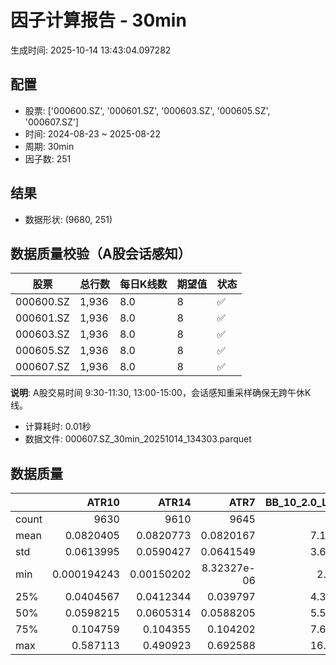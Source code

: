 # 因子计算报告 - 30min

生成时间: 2025-10-14 13:43:04.097282

## 配置

- 股票: ['000600.SZ', '000601.SZ', '000603.SZ', '000605.SZ', '000607.SZ']
- 时间: 2024-08-23 ~ 2025-08-22
- 周期: 30min
- 因子数: 251

## 结果

- 数据形状: (9680, 251)

## 数据质量校验（A股会话感知）

| 股票 | 总行数 | 每日K线数 | 期望值 | 状态 |
|------|--------|----------|--------|------|
| 000600.SZ | 1,936 | 8.0 | 8 | ✅ |
| 000601.SZ | 1,936 | 8.0 | 8 | ✅ |
| 000603.SZ | 1,936 | 8.0 | 8 | ✅ |
| 000605.SZ | 1,936 | 8.0 | 8 | ✅ |
| 000607.SZ | 1,936 | 8.0 | 8 | ✅ |

**说明**: A股交易时间 9:30-11:30, 13:00-15:00，会话感知重采样确保无跨午休K线。
- 计算耗时: 0.01秒
- 数据文件: 000607.SZ_30min_20251014_134303.parquet

## 数据质量

|       |          ATR10 |         ATR14 |           ATR7 |   BB_10_2.0_Lower |   BB_10_2.0_Middle |   BB_10_2.0_Upper |   BB_10_2.0_Width |   BB_15_2.0_Lower |   BB_15_2.0_Middle |   BB_15_2.0_Upper |   BB_15_2.0_Width |   BB_20_2.0_Lower |   BB_20_2.0_Middle |   BB_20_2.0_Upper |   BB_20_2.0_Width |    BOLB_20 |      CCI10 |      CCI14 |      CCI20 |      EMA12 |      EMA15 |      EMA20 |       EMA3 |       EMA5 |       EMA8 |    FIXLB10 |     FIXLB3 |     FIXLB5 |     FIXLB8 |     FMAX10 |     FMAX15 |     FMAX20 |      FMAX5 |    FMEAN10 |    FMEAN15 |    FMEAN20 |     FMEAN5 |     FMIN10 |     FMIN15 |     FMIN20 |      FMIN5 |     FSTD10 |     FSTD15 |     FSTD20 |      FSTD5 |    LEXLB10 |     LEXLB3 |     LEXLB5 |     LEXLB8 |       MA10 |       MA15 |       MA20 |        MA3 |        MA5 |        MA8 |          MACD |   MACD_12_26_9 |   MACD_6_13_4 |   MACD_8_17_5 |      MACD_HIST |   MACD_SIGNAL |   MEANLB10 |    MEANLB3 |    MEANLB5 |    MEANLB8 |       MSTD10 |       MSTD15 |        MSTD5 |      Momentum1 |     Momentum10 |     Momentum12 |     Momentum15 |     Momentum20 |      Momentum3 |      Momentum5 |      Momentum8 |              OBV |   OBV_SMA10 |   OBV_SMA15 |   OBV_SMA20 |   OBV_SMA5 |   Position10 |   Position12 |   Position15 |   Position20 |   Position25 |   Position30 |   Position5 |   Position8 |       RAND |     RANDNX |      RANDX |      RPROB |    RPROBCX |    RPROBNX |     RPROBX |        RSI |      RSI10 |      RSI14 |       RSI7 |       STCX |          STOCH |    STOCH_10_14 |    STOCH_14_20 |     STOCH_7_10 |        STX |   TA_ADXR_14 |   TA_ADX_14 |   TA_APO_fastperiod12_matype0_slowperiod26 |   TA_AROONOSC_14 |   TA_AROON_14_down |   TA_AROON_14_up |   TA_CCI_14 |   TA_CDL2CROWS |   TA_CDL3BLACKCROWS |   TA_CDL3INSIDE |   TA_CDL3LINESTRIKE |   TA_CDL3OUTSIDE |   TA_CDL3STARSINSOUTH |   TA_CDL3WHITESOLDIERS |   TA_CDLABANDONEDBABY |   TA_CDLADVANCEBLOCK |   TA_CDLBELTHOLD |   TA_CDLBREAKAWAY |   TA_CDLCLOSINGMARUBOZU |   TA_CDLCONCEALBABYSWALL |   TA_CDLCOUNTERATTACK |   TA_CDLDARKCLOUDCOVER |   TA_CDLDOJI |   TA_CDLDOJISTAR |   TA_CDLDRAGONFLYDOJI |   TA_CDLENGULFING |   TA_CDLEVENINGDOJISTAR |   TA_CDLEVENINGSTAR |   TA_CDLGAPSIDESIDEWHITE |   TA_CDLGRAVESTONEDOJI |   TA_CDLHAMMER |   TA_CDLHANGINGMAN |   TA_CDLHARAMI |   TA_CDLHARAMICROSS |   TA_CDLHIGHWAVE |   TA_CDLHIKKAKE |   TA_CDLHOMINGPIGEON |   TA_CDLIDENTICAL3CROWS |   TA_CDLINNECK |   TA_CDLINVERTEDHAMMER |   TA_CDLKICKING |   TA_CDLKICKINGBYLENGTH |   TA_CDLLADDERBOTTOM |   TA_CDLLONGLEGGEDDOJI |   TA_CDLLONGLINE |   TA_CDLMARUBOZU |   TA_CDLMATCHINGLOW |   TA_CDLMATHOLD |   TA_CDLMORNINGDOJISTAR |   TA_CDLMORNINGSTAR |   TA_CDLONNECK |   TA_CDLPIERCING |   TA_CDLRICKSHAWMAN |   TA_CDLRISEFALL3METHODS |   TA_CDLSEPARATINGLINES |   TA_CDLSHOOTINGSTAR |   TA_CDLSHORTLINE |   TA_CDLSPINNINGTOP |   TA_CDLSTALLEDPATTERN |   TA_CDLSTICKSANDWICH |   TA_CDLTAKURI |   TA_CDLTASUKIGAP |   TA_CDLTHRUSTING |   TA_CDLTRISTAR |   TA_CDLUNIQUE3RIVER |   TA_CDLUPSIDEGAP2CROWS |   TA_CDLXSIDEGAP3METHODS |   TA_DEMA_10 |   TA_DEMA_20 |   TA_DEMA_5 |   TA_DX_14 |   TA_EMA_10 |   TA_EMA_20 |   TA_EMA_30 |   TA_EMA_5 |   TA_EMA_60 |   TA_KAMA_10 |   TA_KAMA_20 |   TA_MFI_14 |   TA_MIDPRICE_10 |   TA_MIDPRICE_20 |   TA_MIDPRICE_5 |   TA_MOM_10 |   TA_ROCP_10 |   TA_ROCR100_10 |   TA_ROCR_10 |    TA_ROC_10 |   TA_RSI_14 |     TA_SAR |   TA_SMA_10 |   TA_SMA_20 |   TA_SMA_30 |   TA_SMA_5 |   TA_SMA_60 |   TA_STOCHF_D |   TA_STOCHF_K |   TA_STOCHRSI_fastd_period3_fastk_period5_timeperiod14_D |   TA_STOCHRSI_fastd_period3_fastk_period5_timeperiod14_K |   TA_STOCH_D |   TA_STOCH_K |   TA_T3_10 |   TA_T3_20 |    TA_T3_5 |   TA_TEMA_10 |   TA_TEMA_20 |   TA_TEMA_5 |   TA_TRIMA_10 |   TA_TRIMA_20 |   TA_TRIMA_5 |   TA_TRIX_14 |   TA_ULTOSC_timeperiod17_timeperiod214_timeperiod328 |   TA_WILLR_14 |   TA_WMA_10 |   TA_WMA_20 |   TA_WMA_5 |    TRENDLB10 |     TRENDLB3 |      TRENDLB5 |    TRENDLB8 |      Trend10 |      Trend12 |      Trend15 |      Trend20 |      Trend25 |        Trend5 |      Trend8 |     VWAP10 |     VWAP15 |     VWAP20 |     VWAP25 |     VWAP30 |   Volume_Momentum10 |   Volume_Momentum15 |   Volume_Momentum20 |   Volume_Momentum25 |   Volume_Momentum30 |   Volume_Ratio10 |   Volume_Ratio15 |   Volume_Ratio20 |   Volume_Ratio25 |   Volume_Ratio30 |   WILLR14 |   WILLR18 |   WILLR21 |    WILLR9 |
|:------|---------------:|--------------:|---------------:|------------------:|-------------------:|------------------:|------------------:|------------------:|-------------------:|------------------:|------------------:|------------------:|-------------------:|------------------:|------------------:|-----------:|-----------:|-----------:|-----------:|-----------:|-----------:|-----------:|-----------:|-----------:|-----------:|-----------:|-----------:|-----------:|-----------:|-----------:|-----------:|-----------:|-----------:|-----------:|-----------:|-----------:|-----------:|-----------:|-----------:|-----------:|-----------:|-----------:|-----------:|-----------:|-----------:|-----------:|-----------:|-----------:|-----------:|-----------:|-----------:|-----------:|-----------:|-----------:|-----------:|--------------:|---------------:|--------------:|--------------:|---------------:|--------------:|-----------:|-----------:|-----------:|-----------:|-------------:|-------------:|-------------:|---------------:|---------------:|---------------:|---------------:|---------------:|---------------:|---------------:|---------------:|-----------------:|------------:|------------:|------------:|-----------:|-------------:|-------------:|-------------:|-------------:|-------------:|-------------:|------------:|------------:|-----------:|-----------:|-----------:|-----------:|-----------:|-----------:|-----------:|-----------:|-----------:|-----------:|-----------:|-----------:|---------------:|---------------:|---------------:|---------------:|-----------:|-------------:|------------:|-------------------------------------------:|-----------------:|-------------------:|-----------------:|------------:|---------------:|--------------------:|----------------:|--------------------:|-----------------:|----------------------:|-----------------------:|----------------------:|---------------------:|-----------------:|------------------:|------------------------:|-------------------------:|----------------------:|-----------------------:|-------------:|-----------------:|----------------------:|------------------:|------------------------:|--------------------:|-------------------------:|-----------------------:|---------------:|-------------------:|---------------:|--------------------:|-----------------:|----------------:|---------------------:|------------------------:|---------------:|-----------------------:|----------------:|------------------------:|---------------------:|-----------------------:|-----------------:|-----------------:|--------------------:|----------------:|------------------------:|--------------------:|---------------:|-----------------:|--------------------:|-------------------------:|------------------------:|---------------------:|------------------:|--------------------:|-----------------------:|----------------------:|---------------:|------------------:|------------------:|----------------:|---------------------:|------------------------:|-------------------------:|-------------:|-------------:|------------:|-----------:|------------:|------------:|------------:|-----------:|------------:|-------------:|-------------:|------------:|-----------------:|-----------------:|----------------:|------------:|-------------:|----------------:|-------------:|-------------:|------------:|-----------:|------------:|------------:|------------:|-----------:|------------:|--------------:|--------------:|---------------------------------------------------------:|---------------------------------------------------------:|-------------:|-------------:|-----------:|-----------:|-----------:|-------------:|-------------:|------------:|--------------:|--------------:|-------------:|-------------:|-----------------------------------------------------:|--------------:|------------:|------------:|-----------:|-------------:|-------------:|--------------:|------------:|-------------:|-------------:|-------------:|-------------:|-------------:|--------------:|------------:|-----------:|-----------:|-----------:|-----------:|-----------:|--------------------:|--------------------:|--------------------:|--------------------:|--------------------:|-----------------:|-----------------:|-----------------:|-----------------:|-----------------:|----------:|----------:|----------:|----------:|
| count | 9630           | 9610          | 9645           |        9635       |         9635       |        9635       |        9635       |        9610       |         9610       |        9610       |        9610       |        9585       |         9585       |        9585       |        9585       | 9680       | 9590       | 9550       | 9490       | 9680       | 9680       | 9680       | 9680       | 9680       | 9680       | 9680       | 9680       | 9680       | 9680       | 9635       | 9610       | 9585       | 9660       | 9680       | 9680       | 9680       | 9680       | 9680       | 9680       | 9680       | 9680       | 9680       | 9680       | 9680       | 9680       | 9680       | 9680       | 9680       | 9680       | 9635       | 9610       | 9585       | 9670       | 9660       | 9645       | 9515          |  9515          | 9605          | 9580          | 9515           | 9515          | 9680       | 9680       | 9680       | 9680       | 9635         | 9610         | 9660         | 9630           | 9630           | 9630           | 9630           | 9630           | 9630           | 9630           | 9630           |   9680           |  9635       |  9610       |  9585       | 9660       |  9635        |  9625        |  9610        |  9585        |  9560        |  9535        | 9660        | 9645        | 9680       | 9680       | 9680       | 9680       | 9680       | 9680       | 9680       | 9610       | 9630       | 9610       | 9645       | 9680       | 9595           | 9505           | 9425           | 9560           | 9680       |   9545       |  9545       |                                 9625       |       9680       |         9680       |       9680       |  9550       |           9680 |                9680 |    9680         |        9680         |      9680        |          9665         |           9680         |          9680         |          9680        |      9680        |              9680 |            9680         |                     9680 |            9680       |            9680        |    9680      |       9680       |            9680       |         9680      |            9680         |         9680        |              9680        |             9680       |     9680       |         9680       |  9680          |         9680        |        9680      |     9680        |         9680         |            9680         |    9680        |            9680        |            9680 |                    9680 |         9680         |              9680      |       9680       |      9680        |          9680       |            9680 |             9680        |         9680        |    9680        |     9680         |           9680      |             9680         |             9680        |           9680       |        9680       |           9680      |           9680         |          9680         |      9680      |      9680         |       9680        |    9680         |         9680         |                    9680 |             9680         |   9680       |   9680       |  9680       | 9680       |  9680       |  9680       |  9680       | 9680       |  9680       |   9635       |   9585       |  9680       |       9680       |       9680       |      9680       |  9680       |   9680       |      9680       |   9680       | 9630         |  9610       | 9680       |  9635       |  9585       |  9535       | 9660       |  9385       |    9680       |    9680       |                                               9680       |                                               9680       |   9680       |   9680       | 9680       | 9680       | 9680       |   9680       |   9680       |  9680       |    9635       |    9585       |   9660       |   9680       |                                           9680       |     9615      |  9635       |  9585       | 9660       | 9635         | 9670         | 9660          | 9645        | 9635         | 9625         | 9610         | 9585         | 9560         | 9660          | 9645        | 9585       | 9585       | 9585       | 9585       | 9585       |      9630           |      9630           |      9630           |      9630           |      9630           |       9680       |       9680       |       9680       |       9680       |       9680       | 9615      | 9595      | 9580      | 9640      |
| mean  |    0.0820405   |    0.0820773  |    0.0820167   |           7.10325 |            7.11741 |           7.13158 |           7.11741 |           7.10066 |            7.11844 |           7.13622 |           7.11844 |           7.09859 |            7.1195  |           7.14041 |           7.1195  |    7.11557 |    4.48292 |    5.81727 |    7.16991 |    7.10675 |    7.10437 |    7.10044 |    7.11395 |    7.11234 |    7.10994 |    7.11557 |    7.11557 |    7.11557 |    7.11557 |    7.11741 |    7.11844 |    7.1195  |    7.11637 |    7.11557 |    7.11557 |    7.11557 |    7.11557 |    7.11557 |    7.11557 |    7.11557 |    7.11557 |    7.11557 |    7.11557 |    7.11557 |    7.11557 |    7.11557 |    7.11557 |    7.11557 |    7.11557 |    7.11741 |    7.11844 |    7.1195  |    7.11596 |    7.11637 |    7.117   |    0.0112223  |     0.0112223  |    0.00561627 |    0.00721549 |    0.000121524 |    0.0111007  |    7.11557 |    7.11557 |    7.11557 |    7.11557 |    0.0746466 |    0.0920232 |    0.0507716 |    0.00302021  |    0.00302021  |    0.00302021  |    0.00302021  |    0.00302021  |    0.00302021  |    0.00302021  |    0.00302021  |      1.30294e+06 |     7.11741 |     7.11844 |     7.1195  |    7.11637 |     0.484345 |     0.484744 |     0.485486 |     0.485677 |     0.486793 |     0.486639 |    0.47799  |    0.483394 |    7.11557 |    7.11557 |    7.11557 |    7.11557 |    7.11557 |    7.11557 |    7.11557 |   51.3185  |   51.2473  |   51.3185  |   51.1337  |    7.11557 |   48.5416      |   48.4935      |   48.4463      |   48.2978      |    7.11557 |     29.4765  |    29.4765  |                                    7.11783 |          7.11557 |            7.11557 |          7.11557 |     5.81727 |              0 |                   0 |      -0.0413223 |          -0.0103306 |        -0.506198 |            50.5799    |              0.0413223 |            -0.0103306 |            -0.392562 |        -0.320248 |                 0 |               0.0103306 |                        0 |               0       |              -0.123967 |      20.6818 |          0.18595 |               2.27273 |           -3.1281 |              -0.0826446 |           -0.206612 |                 0.144628 |                2.32438 |        2.39669 |           -1.63223 |    -0.00413223 |            0.088843 |          10.4545 |        0.909091 |            0.0826446 |              -0.0826446 |      -0.123967 |               0.754132 |               0 |                       0 |            0.0516529 |                17.6756 |         -2.10744 |        -0.495868 |             2.24174 |               0 |                0.103306 |            0.196281 |      -0.144628 |        0.0413223 |             11.7562 |               -0.0103306 |               -0.692149 |             -0.35124 |           2.61364 |             10.3099 |             -0.0516529 |             0.0413223 |         2.2624 |         0.0103306 |         -0.072314 |       0.0103306 |            0.0206612 |                       0 |                0.0309917 |      7.10834 |      7.10044 |     7.11234 |    7.11557 |     7.10834 |     7.10044 |     7.09265 |    7.11234 |     7.06957 |      7.11741 |      7.1195  |     7.11557 |          7.11557 |          7.11557 |         7.11557 |     7.11557 |      7.11557 |         7.11557 |      7.11557 |    0.302021  |    51.3185  |    7.11557 |     7.11741 |     7.1195  |     7.12185 |    7.11637 |     7.12954 |       7.11557 |       7.11557 |                                                  7.11557 |                                                  7.11557 |      7.11557 |      7.11557 |    7.11557 |    7.11557 |    7.11557 |      7.10834 |      7.10044 |     7.11234 |       7.11741 |       7.1195  |      7.11637 |      7.11557 |                                              7.11557 |      -50.9233 |     7.11741 |     7.1195  |    7.11637 |    0.0325819 |   -0.0148392 |   -0.00302538 |    0.019281 |    0.0325819 |    0.0459527 |    0.0618074 |    0.0775403 |    0.096713  |   -0.00302538 |    0.019281 |    7.07337 |    7.07337 |    7.07337 |    7.07337 |    7.07337 |         0.00302021  |         0.00302021  |         0.00302021  |         0.00302021  |         0.00302021  |          7.11557 |          7.11557 |          7.11557 |          7.11557 |          7.11557 |  -50.9233 |  -50.9582 |  -50.9395 |  -51.0307 |
| std   |    0.0613995   |    0.0590427  |    0.0641549   |           3.66792 |            3.6752  |           3.68254 |           3.6752  |           3.66495 |            3.67396 |           3.68306 |           3.67396 |           3.66217 |            3.67266 |           3.68327 |           3.67266 |    3.67767 |   89.5593  |   91.2818  |   93.0207  |    3.67148 |    3.66984 |    3.66711 |    3.67639 |    3.67529 |    3.67366 |    3.67767 |    3.67767 |    3.67767 |    3.67767 |    3.6752  |    3.67396 |    3.67266 |    3.67645 |    3.67767 |    3.67767 |    3.67767 |    3.67767 |    3.67767 |    3.67767 |    3.67767 |    3.67767 |    3.67767 |    3.67767 |    3.67767 |    3.67767 |    3.67767 |    3.67767 |    3.67767 |    3.67767 |    3.6752  |    3.67396 |    3.67266 |    3.67699 |    3.67645 |    3.67569 |    0.103083   |     0.103083   |    0.0713631  |    0.0809478  |    0.0296527   |    0.0976106  |    3.67767 |    3.67767 |    3.67767 |    3.67767 |    0.0882379 |    0.105308  |    0.0709263 |    0.0342305   |    0.0342305   |    0.0342305   |    0.0342305   |    0.0342305   |    0.0342305   |    0.0342305   |    0.0342305   |      1.46562e+06 |     3.6752  |     3.67396 |     3.67266 |    3.67645 |     0.295886 |     0.29505  |     0.295315 |     0.295112 |     0.295665 |     0.295191 |    0.298297 |    0.296132 |    3.67767 |    3.67767 |    3.67767 |    3.67767 |    3.67767 |    3.67767 |    3.67767 |   13.9659  |   16.1138  |   13.9659  |   18.7311  |    3.67767 |   27.7036      |   19.852       |   19.3321      |   19.8533      |    3.67767 |     12.8382  |    12.8382  |                                    3.67471 |          3.67767 |            3.67767 |          3.67767 |    91.2818  |              0 |                   0 |       7.46922   |           3.66484   |        12.9672   |            26.7772    |              2.03247   |             1.01639   |             6.25349  |        39.9258   |                 0 |              35.8649    |                        0 |               3.52108 |               3.51889  |      40.5045 |         11.1331  |              14.904   |           32.8356 |               2.87376   |            4.54099  |                 7.87204  |               15.0685  |       15.2954  |           12.6718  |    30.5232     |           19.8025   |          36.5667 |       34.3072   |            2.87376   |               2.87376   |       3.51889  |               8.65172  |               0 |                       0 |            2.27226   |                38.1482 |         42.0532  |        23.3066   |            14.8044  |               0 |                3.21263  |            4.42624  |       3.80045  |        2.03247   |             32.2105 |                1.01639   |                9.56413  |              5.91644 |          46.9153  |             41.8982 |              2.27226   |             2.03247   |        14.8709 |         1.76051   |          2.68829  |       2.68925   |            1.43732   |                       0 |                4.1908    |      3.67257 |      3.66711 |     3.67529 |    3.67767 |     3.67257 |     3.66711 |     3.66174 |    3.67529 |     3.64626 |      3.6752  |      3.67266 |     3.67767 |          3.67767 |          3.67767 |         3.67767 |     3.67767 |      3.67767 |         3.67767 |      3.67767 |    3.42305   |    13.9659  |    3.67767 |     3.6752  |     3.67266 |     3.67007 |    3.67645 |     3.66279 |       3.67767 |       3.67767 |                                                  3.67767 |                                                  3.67767 |      3.67767 |      3.67767 |    3.67767 |    3.67767 |    3.67767 |      3.67257 |      3.66711 |     3.67529 |       3.6752  |       3.67266 |      3.67645 |      3.67767 |                                              3.67767 |       29.5381 |     3.6752  |     3.67266 |    3.67645 |    1.19955   |    0.844782  |    1.02151    |    1.1568   |    1.19955   |    1.22907   |    1.26863   |    1.30079   |    1.3309    |    1.02151    |    1.1568   |    3.68943 |    3.68943 |    3.68943 |    3.68943 |    3.68943 |         0.0342305   |         0.0342305   |         0.0342305   |         0.0342305   |         0.0342305   |          3.67767 |          3.67767 |          3.67767 |          3.67767 |          3.67767 |   29.5381 |   29.533  |   29.5296 |   29.6342 |
| min   |    0.000194243 |    0.00150202 |    8.32327e-06 |           2.8848  |            2.888   |           2.8912  |           2.888   |           2.89819 |            2.90333 |           2.90848 |           2.90333 |           2.90674 |            2.9125  |           2.91826 |           2.9125  |    2.87    | -474.178   | -476.247   | -589.249   |    2.8928  |    2.89739 |    2.90254 |    2.87283 |    2.87724 |    2.8846  |    2.87    |    2.87    |    2.87    |    2.87    |    2.888   |    2.90333 |    2.9125  |    2.874   |    2.87    |    2.87    |    2.87    |    2.87    |    2.87    |    2.87    |    2.87    |    2.87    |    2.87    |    2.87    |    2.87    |    2.87    |    2.87    |    2.87    |    2.87    |    2.87    |    2.888   |    2.90333 |    2.9125  |    2.87333 |    2.874   |    2.8825  |   -0.70342    |    -0.70342    |   -0.511549   |   -0.548314   |   -0.305891    |   -0.657801   |    2.87    |    2.87    |    2.87    |    2.87    |    0         |    0         |    0         |   -0.190476    |   -0.190476    |   -0.190476    |   -0.190476    |   -0.190476    |   -0.190476    |   -0.190476    |   -0.190476    |     -1.86326e+06 |     2.888   |     2.90333 |     2.9125  |    2.874   |     0        |     0        |     0        |     0        |     0        |     0        |    0        |    0        |    2.87    |    2.87    |    2.87    |    2.87    |    2.87    |    2.87    |    2.87    |    6.82387 |    3.49103 |    6.82387 |    1.45737 |    2.87    |   -1.46845e-13 |    1.21807e-14 |    6.53699e-14 |    3.41061e-14 |    2.87    |      8.68737 |     8.68737 |                                    2.89417 |          2.87    |            2.87    |          2.87    |  -476.247   |              0 |                   0 |    -100         |        -100         |      -100        |             0.0143321 |              0         |          -100         |          -100        |      -100        |                 0 |            -100         |                        0 |            -100       |            -100        |       0      |       -100       |               0       |         -100      |            -100         |         -100        |              -100        |                0       |        0       |         -100       |  -100          |         -100        |        -100      |     -200        |            0         |            -100         |    -100        |               0        |               0 |                       0 |            0         |                 0      |       -100       |      -100        |             0       |               0 |                0        |            0        |    -100        |        0         |              0      |             -100         |             -100        |           -100       |        -100       |           -100      |           -100         |             0         |         0      |      -100         |       -100        |    -100         |            0         |                       0 |             -100         |      2.88901 |      2.90254 |     2.87724 |    2.87    |     2.88901 |     2.90254 |     2.90834 |    2.87724 |     2.91463 |      2.888   |      2.9125  |     2.87    |          2.87    |          2.87    |         2.87    |     2.87    |      2.87    |         2.87    |      2.87    |  -19.0476    |     6.82387 |    2.87    |     2.888   |     2.9125  |     2.92167 |    2.874   |     2.99233 |       2.87    |       2.87    |                                                  2.87    |                                                  2.87    |      2.87    |      2.87    |    2.87    |    2.87    |    2.87    |      2.88901 |      2.90254 |     2.87724 |       2.888   |       2.9125  |      2.874   |      2.87    |                                              2.87    |     -100      |     2.888   |     2.9125  |    2.874   |   -2.83106   |   -1.1547    |   -1.78885    |   -2.47487  |   -2.83106   |   -3.15426   |   -3.58103   |   -4.06533   |   -4.5658    |   -1.78885    |   -2.47487  |    0       |    0       |    0       |    0       |    0       |        -0.190476    |        -0.190476    |        -0.190476    |        -0.190476    |        -0.190476    |          2.87    |          2.87    |          2.87    |          2.87    |          2.87    | -100      | -100      | -100      | -100      |
| 25%   |    0.0404567   |    0.0412344  |    0.039797    |           4.31269 |            4.3225  |           4.33221 |           4.3225  |           4.30671 |            4.3195  |           4.33177 |           4.3195  |           4.30278 |            4.317   |           4.33206 |           4.317   |    4.32    |  -57.1726  |  -57.0044  |  -54.7418  |    4.32001 |    4.31609 |    4.31195 |    4.31955 |    4.31942 |    4.32289 |    4.32    |    4.32    |    4.32    |    4.32    |    4.3225  |    4.3195  |    4.317   |    4.32    |    4.32    |    4.32    |    4.32    |    4.32    |    4.32    |    4.32    |    4.32    |    4.32    |    4.32    |    4.32    |    4.32    |    4.32    |    4.32    |    4.32    |    4.32    |    4.32    |    4.3225  |    4.3195  |    4.317   |    4.32    |    4.32    |    4.32125 |   -0.0274565  |    -0.0274565  |   -0.0193983  |   -0.0216826  |   -0.00863992  |   -0.0255843  |    4.32    |    4.32    |    4.32    |    4.32    |    0.0255821 |    0.0324074 |    0.0158114 |   -0.0128641   |   -0.0128641   |   -0.0128641   |   -0.0128641   |   -0.0128641   |   -0.0128641   |   -0.0128641   |   -0.0128641   | 419471           |     4.3225  |     4.3195  |     4.317   |    4.32    |     0.222222 |     0.222222 |     0.222222 |     0.225806 |     0.222222 |     0.224819 |    0.217391 |    0.222222 |    4.32    |    4.32    |    4.32    |    4.32    |    4.32    |    4.32    |    4.32    |   41.7648  |   39.9162  |   41.7648  |   37.6968  |    4.32    |   23.7644      |   33.7453      |   34.4605      |   33.2333      |    4.32    |     19.6403  |    19.6403  |                                    4.32    |          4.32    |            4.32    |          4.32    |   -57.0044  |              0 |                   0 |       0         |           0         |         0        |            28.7563    |              0         |             0         |             0        |         0        |                 0 |               0         |                        0 |               0       |               0        |       0      |          0       |               0       |            0      |               0         |            0        |                 0        |                0       |        0       |            0       |     0          |            0        |           0      |        0        |            0         |               0         |       0        |               0        |               0 |                       0 |            0         |                 0      |          0       |         0        |             0       |               0 |                0        |            0        |       0        |        0         |              0      |                0         |                0        |              0       |           0       |              0      |              0         |             0         |         0      |         0         |          0        |       0         |            0         |                       0 |                0         |      4.32169 |      4.31195 |     4.31942 |    4.32    |     4.32169 |     4.31195 |     4.30768 |    4.31942 |     4.29724 |      4.3225  |      4.317   |     4.32    |          4.32    |          4.32    |         4.32    |     4.32    |      4.32    |         4.32    |      4.32    |   -1.28641   |    41.7648  |    4.32    |     4.3225  |     4.317   |     4.31133 |    4.32    |     4.31383 |       4.32    |       4.32    |                                                  4.32    |                                                  4.32    |      4.32    |      4.32    |    4.32    |    4.32    |    4.32    |      4.32169 |      4.31195 |     4.31942 |       4.3225  |       4.317   |      4.32    |      4.32    |                                              4.32    |      -77.2727 |     4.3225  |     4.317   |    4.32    |   -0.971786  |   -0.872871  |   -0.920357   |   -0.940999 |   -0.971786  |   -0.994987  |   -0.997015  |   -0.996913  |   -0.982205  |   -0.920357   |   -0.940999 |    4.31021 |    4.31021 |    4.31021 |    4.31021 |    4.31021 |        -0.0128641   |        -0.0128641   |        -0.0128641   |        -0.0128641   |        -0.0128641   |          4.32    |          4.32    |          4.32    |          4.32    |          4.32    |  -77.2727 |  -76.9231 |  -76.9231 |  -76.9231 |
| 50%   |    0.0598215   |    0.0605314  |    0.0588205   |           5.55925 |            5.569   |           5.58148 |           5.569   |           5.55695 |            5.571   |           5.58764 |           5.571   |           5.55583 |            5.575   |           5.59535 |           5.575   |    5.57    |    2.69261 |    3.89933 |    4.61561 |    5.56619 |    5.56245 |    5.5589  |    5.57039 |    5.56922 |    5.56604 |    5.57    |    5.57    |    5.57    |    5.57    |    5.569   |    5.571   |    5.575   |    5.572   |    5.57    |    5.57    |    5.57    |    5.57    |    5.57    |    5.57    |    5.57    |    5.57    |    5.57    |    5.57    |    5.57    |    5.57    |    5.57    |    5.57    |    5.57    |    5.57    |    5.569   |    5.571   |    5.575   |    5.57333 |    5.572   |    5.57125 |    0.00415645 |     0.00415645 |    0.00160734 |    0.00199751 |    0.000490388 |    0.00463596 |    5.57    |    5.57    |    5.57    |    5.57    |    0.0443346 |    0.0556434 |    0.0286356 |    0.000713776 |    0.000713776 |    0.000713776 |    0.000713776 |    0.000713776 |    0.000713776 |    0.000713776 |    0.000713776 | 835868           |     5.569   |     5.571   |     5.575   |    5.572   |     0.485714 |     0.488372 |     0.484848 |     0.482759 |     0.477744 |     0.480519 |    0.473684 |    0.48     |    5.57    |    5.57    |    5.57    |    5.57    |    5.57    |    5.57    |    5.57    |   50.9833  |   50.9839  |   50.9833  |   51.1063  |    5.57    |   48.4848      |   47.9935      |   47.7734      |   47.7261      |    5.57    |     26.798   |    26.798   |                                    5.5725  |          5.57    |            5.57    |          5.57    |     3.89933 |              0 |                   0 |       0         |           0         |         0        |            50.4094    |              0         |             0         |             0        |         0        |                 0 |               0         |                        0 |               0       |               0        |       0      |          0       |               0       |            0      |               0         |            0        |                 0        |                0       |        0       |            0       |     0          |            0        |           0      |        0        |            0         |               0         |       0        |               0        |               0 |                       0 |            0         |                 0      |          0       |         0        |             0       |               0 |                0        |            0        |       0        |        0         |              0      |                0         |                0        |              0       |           0       |              0      |              0         |             0         |         0      |         0         |          0        |       0         |            0         |                       0 |                0         |      5.56411 |      5.5589  |     5.56922 |    5.57    |     5.56411 |     5.5589  |     5.55033 |    5.56922 |     5.50295 |      5.569   |      5.575   |     5.57    |          5.57    |          5.57    |         5.57    |     5.57    |      5.57    |         5.57    |      5.57    |    0.0713776 |    50.9833  |    5.57    |     5.569   |     5.575   |     5.57333 |    5.572   |     5.57317 |       5.57    |       5.57    |                                                  5.57    |                                                  5.57    |      5.57    |      5.57    |    5.57    |    5.57    |    5.57    |      5.56411 |      5.5589  |     5.56922 |       5.569   |       5.575   |      5.572   |      5.57    |                                              5.57    |      -50      |     5.569   |     5.575   |    5.572   |    0.0551468 |    0         |    0          |    0        |    0.0551468 |    0.0769023 |    0.0738358 |    0.0880271 |    0.0971883 |    0          |    0        |    5.55917 |    5.55917 |    5.55917 |    5.55917 |    5.55917 |         0.000713776 |         0.000713776 |         0.000713776 |         0.000713776 |         0.000713776 |          5.57    |          5.57    |          5.57    |          5.57    |          5.57    |  -50      |  -50.9434 |  -51.2821 |  -50      |
| 75%   |    0.104759    |    0.104355   |    0.104202    |           7.67381 |            7.688   |           7.7052  |           7.688   |           7.67143 |            7.689   |           7.70126 |           7.689   |           7.6649  |            7.6855  |           7.70683 |           7.6855  |    7.68    |   62.8525  |   65.0911  |   65.676   |    7.6794  |    7.6784  |    7.67394 |    7.68056 |    7.67831 |    7.68232 |    7.68    |    7.68    |    7.68    |    7.68    |    7.688   |    7.689   |    7.6855  |    7.6825  |    7.68    |    7.68    |    7.68    |    7.68    |    7.68    |    7.68    |    7.68    |    7.68    |    7.68    |    7.68    |    7.68    |    7.68    |    7.68    |    7.68    |    7.68    |    7.68    |    7.688   |    7.689   |    7.6855  |    7.68583 |    7.6825  |    7.69    |    0.0353544  |     0.0353544  |    0.022425   |    0.0262469  |    0.0100014   |    0.0338663  |    7.68    |    7.68    |    7.68    |    7.68    |    0.0860006 |    0.106568  |    0.0557225 |    0.0152439   |    0.0152439   |    0.0152439   |    0.0152439   |    0.0152439   |    0.0152439   |    0.0152439   |    0.0152439   |      1.81599e+06 |     7.688   |     7.689   |     7.6855  |    7.6825  |     0.733333 |     0.732143 |     0.736842 |     0.73913  |     0.75     |     0.74359  |    0.727273 |    0.734694 |    7.68    |    7.68    |    7.68    |    7.68    |    7.68    |    7.68    |    7.68    |   60.2317  |   61.9166  |   60.2317  |   64.1079  |    7.68    |   72.1154      |   63.0193      |   62.7018      |   63.1732      |    7.68    |     36.7384  |    36.7384  |                                    7.69167 |          7.68    |            7.68    |          7.68    |    65.0911  |              0 |                   0 |       0         |           0         |         0        |            72.3112    |              0         |             0         |             0        |         0        |                 0 |               0         |                        0 |               0       |               0        |       0      |          0       |               0       |            0      |               0         |            0        |                 0        |                0       |        0       |            0       |     0          |            0        |           0      |        0        |            0         |               0         |       0        |               0        |               0 |                       0 |            0         |                 0      |          0       |         0        |             0       |               0 |                0        |            0        |       0        |        0         |              0      |                0         |                0        |              0       |           0       |              0      |              0         |             0         |         0      |         0         |          0        |       0         |            0         |                       0 |                0         |      7.67947 |      7.67394 |     7.67831 |    7.68    |     7.67947 |     7.67394 |     7.66461 |    7.67831 |     7.64603 |      7.688   |      7.6855  |     7.68    |          7.68    |          7.68    |         7.68    |     7.68    |      7.68    |         7.68    |      7.68    |    1.52439   |    60.2317  |    7.68    |     7.688   |     7.6855  |     7.68617 |    7.6825  |     7.69117 |       7.68    |       7.68    |                                                  7.68    |                                                  7.68    |      7.68    |      7.68    |    7.68    |    7.68    |    7.68    |      7.67947 |      7.67394 |     7.67831 |       7.688   |       7.6855  |      7.6825  |      7.68    |                                              7.68    |      -25.8497 |     7.688   |     7.6855  |    7.6825  |    1.00308   |    0.872871  |    0.920357   |    0.964271 |    1.00308   |    1.0376    |    1.0801    |    1.11959   |    1.14453   |    0.920357   |    0.964271 |    7.65707 |    7.65707 |    7.65707 |    7.65707 |    7.65707 |         0.0152439   |         0.0152439   |         0.0152439   |         0.0152439   |         0.0152439   |          7.68    |          7.68    |          7.68    |          7.68    |          7.68    |  -25.8497 |  -25.4033 |  -25      |  -25      |
| max   |    0.587113    |    0.490923   |    0.692588    |          16.5348  |           16.569   |          16.6032  |          16.569   |          16.4764  |           16.5093  |          16.5423  |          16.5093  |          16.4339  |           16.4665  |          16.4991  |          16.4665  |   16.75    |  666.663   |  933.326   | 1333.32    |   16.5457  |   16.4923  |   16.4151  |   16.7184  |   16.685   |   16.6242  |   16.75    |   16.75    |   16.75    |   16.75    |   16.569   |   16.5093  |   16.4665  |   16.724   |   16.75    |   16.75    |   16.75    |   16.75    |   16.75    |   16.75    |   16.75    |   16.75    |   16.75    |   16.75    |   16.75    |   16.75    |   16.75    |   16.75    |   16.75    |   16.75    |   16.569   |   16.5093  |   16.4665  |   16.7267  |   16.724   |   16.6275  |    0.882941   |     0.882941   |    0.637906   |    0.694288   |    0.194258    |    0.810163   |   16.75    |   16.75    |   16.75    |   16.75    |    0.983642  |    0.957605  |    1.0747    |    0.225       |    0.225       |    0.225       |    0.225       |    0.225       |    0.225       |    0.225       |    0.225       |      6.85151e+06 |    16.569   |    16.5093  |    16.4665  |   16.724   |     1        |     1        |     1        |     1        |     1        |     1        |    1        |    1        |   16.75    |   16.75    |   16.75    |   16.75    |   16.75    |   16.75    |   16.75    |   99.7545  |   99.9785  |   99.7545  |   99.9994  |   16.75    |  100           |  100           |  100           |  100           |   16.75    |     84.6002  |    84.6002  |                                   16.5392  |         16.75    |           16.75    |         16.75    |   933.326   |              0 |                   0 |     100         |         100         |       100        |           100         |            100         |             0         |             0        |       100        |                 0 |             100         |                        0 |             100       |               0        |     100      |        100       |             100       |          100      |               0         |            0        |               100        |              100       |      100       |            0       |   100          |          100        |         100      |      200        |          100         |               0         |       0        |             100        |               0 |                       0 |          100         |               100      |        100       |       100        |           100       |               0 |              100        |          100        |       0        |      100         |            100      |                0         |              100        |              0       |         100       |            100      |              0         |           100         |       100      |       100         |          0        |     100         |          100         |                       0 |              100         |     16.584   |     16.4151  |    16.685   |   16.75    |    16.584   |    16.4151  |    16.3347  |   16.685   |    16.1583  |     16.569   |     16.4665  |    16.75    |         16.75    |         16.75    |        16.75    |    16.75    |     16.75    |        16.75    |     16.75    |   22.5       |    99.7545  |   16.75    |    16.569   |    16.4665  |    16.4037  |   16.724   |    16.1473  |      16.75    |      16.75    |                                                 16.75    |                                                 16.75    |     16.75    |     16.75    |   16.75    |   16.75    |   16.75    |     16.584   |     16.4151  |    16.685   |      16.569   |      16.4665  |     16.724   |     16.75    |                                             16.75    |        0      |    16.569   |    16.4665  |   16.724   |    2.84605   |    1.1547    |    1.78885    |    2.47487  |    2.84605   |    3.17543   |    3.61478   |    4.24853   |    4.8       |    1.78885    |    2.47487  |   16.5066  |   16.5066  |   16.5066  |   16.5066  |   16.5066  |         0.225       |         0.225       |         0.225       |         0.225       |         0.225       |         16.75    |         16.75    |         16.75    |         16.75    |         16.75    |    0      |    0      |    0      |    0      |